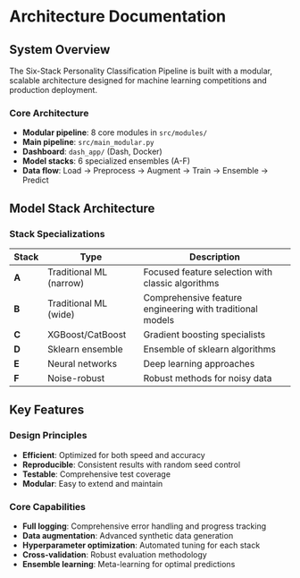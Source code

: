 # Architecture Documentation

## System Overview

The Six-Stack Personality Classification Pipeline is built with a modular, scalable architecture designed for machine learning competitions and production deployment.

### Core Architecture

- **Modular pipeline**: 8 core modules in `src/modules/`
- **Main pipeline**: `src/main_modular.py`
- **Dashboard**: `dash_app/` (Dash, Docker)
- **Model stacks**: 6 specialized ensembles (A-F)
- **Data flow**: Load → Preprocess → Augment → Train → Ensemble → Predict

## Model Stack Architecture

### Stack Specializations

| Stack | Type | Description |
|-------|------|-------------|
| **A** | Traditional ML (narrow) | Focused feature selection with classic algorithms |
| **B** | Traditional ML (wide) | Comprehensive feature engineering with traditional models |
| **C** | XGBoost/CatBoost | Gradient boosting specialists |
| **D** | Sklearn ensemble | Ensemble of sklearn algorithms |
| **E** | Neural networks | Deep learning approaches |
| **F** | Noise-robust | Robust methods for noisy data |

## Key Features

### Design Principles

- **Efficient**: Optimized for both speed and accuracy
- **Reproducible**: Consistent results with random seed control
- **Testable**: Comprehensive test coverage
- **Modular**: Easy to extend and maintain

### Core Capabilities

- **Full logging**: Comprehensive error handling and progress tracking
- **Data augmentation**: Advanced synthetic data generation
- **Hyperparameter optimization**: Automated tuning for each stack
- **Cross-validation**: Robust evaluation methodology
- **Ensemble learning**: Meta-learning for optimal predictions
